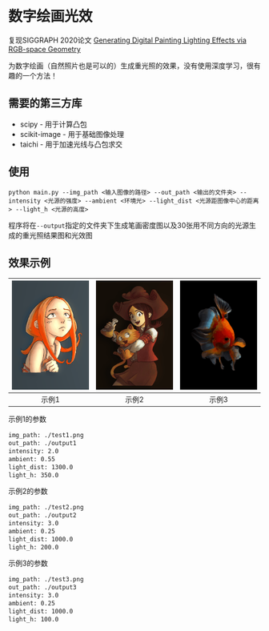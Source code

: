 # 数字绘画光效

复现SIGGRAPH 2020论文 [Generating Digital Painting Lighting Effects via RGB-space Geometry](https://lllyasviel.github.io/PaintingLight/)

为数字绘画（自然照片也是可以的）生成重光照的效果，没有使用深度学习，很有趣的一个方法！

## 需要的第三方库

+ scipy - 用于计算凸包
+ scikit-image - 用于基础图像处理
+ taichi - 用于加速光线与凸包求交

## 使用

`python main.py --img_path <输入图像的路径> --out_path <输出的文件夹> --intensity <光源的强度> --ambient <环境光> --light_dist <光源距图像中心的距离> --light_h <光源的高度>`

程序将在`--output`指定的文件夹下生成笔画密度图以及30张用不同方向的光源生成的重光照结果图和光效图

## 效果示例

![](./output1.gif) | ![](./output2.gif) | ![](./output3.gif)
:---: | :---: | :---:
示例1 | 示例2 | 示例3

示例1的参数

    img_path: ./test1.png
    out_path: ./output1
    intensity: 2.0
    ambient: 0.55
    light_dist: 1300.0
    light_h: 350.0

示例2的参数

    img_path: ./test2.png
    out_path: ./output2
    intensity: 3.0
    ambient: 0.25
    light_dist: 1000.0
    light_h: 200.0

示例3的参数

    img_path: ./test3.png
    out_path: ./output3
    intensity: 3.0
    ambient: 0.25
    light_dist: 1000.0
    light_h: 100.0
